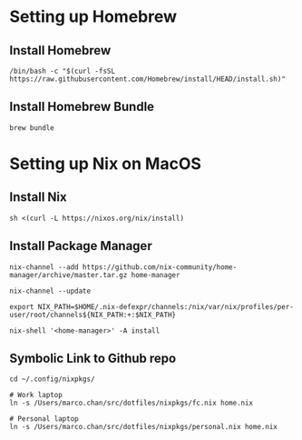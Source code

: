 # Setting up Homebrew

## Install Homebrew
```
/bin/bash -c "$(curl -fsSL https://raw.githubusercontent.com/Homebrew/install/HEAD/install.sh)"
```

## Install Homebrew Bundle
```
brew bundle
```

# Setting up Nix on MacOS
## Install Nix
```
sh <(curl -L https://nixos.org/nix/install)
```

## Install Package Manager
```
nix-channel --add https://github.com/nix-community/home-manager/archive/master.tar.gz home-manager

nix-channel --update

export NIX_PATH=$HOME/.nix-defexpr/channels:/nix/var/nix/profiles/per-user/root/channels${NIX_PATH:+:$NIX_PATH}

nix-shell '<home-manager>' -A install
```

## Symbolic Link to Github repo
```
cd ~/.config/nixpkgs/

# Work laptop
ln -s /Users/marco.chan/src/dotfiles/nixpkgs/fc.nix home.nix

# Personal laptop
ln -s /Users/marco.chan/src/dotfiles/nixpkgs/personal.nix home.nix
```

